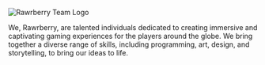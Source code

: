 ![Rawrberry Team Logo](https://i.imgur.com/8IryG6L.png)

We, Rawrberry, are talented individuals dedicated to creating immersive and captivating gaming experiences for the players around the globe. We bring together a diverse range of skills, including programming, art, design, and storytelling, to bring our ideas to life.
